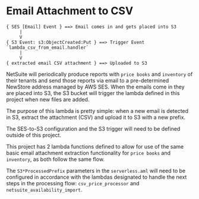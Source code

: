 # Email Attachment to CSV

```
{ SES [Email] Event } ==> Email comes in and gets placed into S3
     |
     V
{ S3 Event: s3:ObjectCreated:Put } ==> Trigger Event `lambda_csv_from_email.handler`
     |
     V
{ extracted email CSV attachment } ==> Uploaded to S3
```

NetSuite will periodically produce reports with `price books` and `inventory` of
their tenants and send those reports via email to a pre-determined NewStore
address managed by AWS SES. When the emails come in they are placed into S3, the
S3 bucket will trigger the lambda defined in this project when new files are
added.

The purpose of this lambda is pretty simple: when a new email is detected in S3,
extract the attachment (CSV) and upload it to S3 with a new prefix.

The SES-to-S3 configuration and the S3 trigger will need to be defined outside
of this project.

This project has 2 lambda functions defined to allow for use of the same basic
email attachment extraction functionality for `price books` and `inventory`, as
both follow the same flow.

The `S3*ProcessedPrefix` parameters in the `serverless.aml` will need to be
configured in accordance with the lambdas designated to handle the next steps in
the processing flow: `csv_price_processor` and `netsuite_availability_import`.


